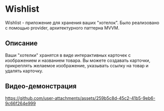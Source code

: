 # Wishlist

Wishlist - приложение для хранения ваших "хотелок". Было реализовано с помощью provider, архитектурного паттерна MVVM.

## Описание

Ваши "хотелки" хранятся в виде интерактивных карточек с изображением и названием товара. Вы можете создавать карточки, прикреплять желаемое изображение, указывать ссылку на товар и удалять карточку.

## Видео-демонстрация

https://github.com/user-attachments/assets/259b5c8d-45c2-41b5-9eb6-9c66f264e999

